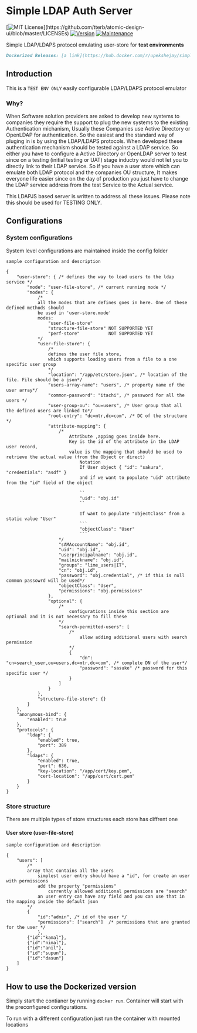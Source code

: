 # Simple LDAP Auth Server

[![MIT License](https://img.shields.io/apm/l/atomic-design-ui.svg?)](https://github.com/tterb/atomic-design-ui/blob/master/LICENSEs)
[![Version](https://badge.fury.io/gh/tterb%2FHyde.svg)](https://badge.fury.io/gh/tterb%2FHyde)
[![Maintenance](https://img.shields.io/badge/Maintained%3F-yes-green.svg)](https://github.com/Upekshe/simple-ldap-server/graphs/commit-activity)


Simple LDAP/LDAPS protocol emulating user-store for **test environments**

```markdown
Dockerized Releases: [a link](https://hub.docker.com/r/upekshejay/simple-ldap-test-server)
```

## Introduction

This is a `TEST ENV ONLY` easily configurable LDAP/LDAPS protocol emulator

### Why?
When Software solution providers are asked to develop new systems to companies they require the support to plug the new systems to the existing Authentication michanism, Usually these Companies use Active Directory or OpenLDAP for authentication. So the easiest and the standard way of pluging in is by using the LDAP/LDAPS protocols.
When developed these authentication mechanism should be tested against a LDAP service. So either you have to configure a Active Directory or OpenLDAP server to test since on a testing (initial testing or UAT) stage inductry would not let you to directly link to their LDAP service.
So if you have a user store which can emulate both LDAP protocol and the companies OU structure, It makes everyone life easier since on the day of production you just have to change the LDAP service address from the test Service to the Actual service.

This LDAPJS based server is written to address all these issues. Please note this should be used for TESTING ONLY.

## Configurations

### System configurations

System level configurations are maintained inside the config folder


``sample configuration and description``

```jsonc
{
    "user-store": { /* defines the way to load users to the ldap service */
        "mode": "user-file-store", /* current running mode */
        "modes": {
            /* 
            all the modes that are defines goes in here. One of these defined methods should 
            be used in 'user-store.mode'
            modes: 
                "user-file-store"
                "structure-file-store" NOT SUPPORTED YET
                "perf-store"           NOT SUPPORTED YET    
            */
            "user-file-store": {
                /* 
                defines the user file store, 
                which supports loading users from a file to a one specific user group
                */
                "location": "/app/etc/store.json", /* location of the file. File should be a json*/
                "users-array-name": "users", /* property name of the user array*/
                "common-password": "itachi", /* password for all the users */
                "user-group-ou": "ou=users", /* User group that all the defined users are linked to*/
                "root-entry": "dc=mtr,dc=com", /* DC of the structure */
                "attribute-mapping": {
                    /*
                        Attribute ,apping goes inside here.
                        Key is the id of the attribute in the LDAP user record, 
                        value is the mapping that should be used to retrieve the actual value (from the Object or direct)
                            Notation
                            If User object { "id": "sakura", "credentials": "asdf" }
                            and if we want to populate "uid" attribute from the "id" field of the object

                            ``
                            "uid": "obj.id"
                            ``

                            If want to populate "objectClass" from a static value "User"
                            ```
                            "objectClass": "User"
                            ```
                    */
                    "sAMAccountName": "obj.id",
                    "uid": "obj.id",
                    "userprincipalname": "obj.id",
                    "mailnickname": "obj.id",
                    "groups": "lime_users|IT",
                    "cn": "obj.id",
                    "password": "obj.credential", /* if this is null common passowrd will be used*/
                    "objectClass": "User",
                    "permissions": "obj.permissions"
                },
                "optional": {
                    /*
                        configurations inside this section are optional and it is not necessary to fill these
                    */
                    "search-permitted-users": [
                        /*
                            allow adding additional users with search permission
                        */
                        {
                            "dn": "cn=search_user,ou=users,dc=mtr,dc=com", /* complete DN of the user*/
                            "password": "sasuke" /* password for this specific user */
                        }
                    ]
                }
            },
            "structure-file-store": {}
        }
    },
    "anonymous-bind": {
        "enabled": true
    },
    "protocols": {
        "ldap": {
            "enabled": true,
            "port": 389
        },
        "ldaps": {
            "enabled": true,
            "port": 636,
            "key-location": "/app/cert/key.pem",
            "cert-location": "/app/cert/cert.pem"
        }
    }
}
```

### Store structure

There are multiple types of store structures each store has diffrent one

#### User store (user-file-store)

``sample configuration and description``

```jsonc
{
    "users": [
        /* 
        array that contains all the users
            simplest user entry should have a "id", for create an user with permissions
            add the property "permissions"
                currently allowed additional permissions are "search"
            an user entry can have any field and you can use that in the mapping inside the default json
        */
        {
            "id":"admin", /* id of the user */
            "permissions": ["search"]  /* permissions that are granted for the user */
            },
        {"id":"kamal"},
        {"id":"nimal"},
        {"id":"anil"},
        {"id":"supun"},
        {"id":"dasun"}
    ]
}
```

## How to use the Dockerized version

Simply start the contianer by running ``docker run``. Container will start with the preconfigured configurations. 

To run with a different configuration just run the container with mounted locations
